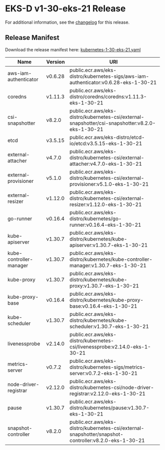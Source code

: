 # EKS-D v1-30-eks-21 Release

For additional information, see the [changelog](CHANGELOG-v1-30-eks-21.md) for this release.

## Release Manifest

Download the release manifest here: [kubernetes-1-30-eks-21.yaml](https://distro.eks.amazonaws.com/kubernetes-1-30/kubernetes-1-30-eks-21.yaml)

| Name | Version | URI |
|------|---------|-----|
| aws-iam-authenticator | v0.6.28 | public.ecr.aws/eks-distro/kubernetes-sigs/aws-iam-authenticator:v0.6.28-eks-1-30-21 |
| coredns | v1.11.3 | public.ecr.aws/eks-distro/coredns/coredns:v1.11.3-eks-1-30-21 |
| csi-snapshotter | v8.2.0 | public.ecr.aws/eks-distro/kubernetes-csi/external-snapshotter/csi-snapshotter:v8.2.0-eks-1-30-21 |
| etcd | v3.5.15 | public.ecr.aws/eks-distro/etcd-io/etcd:v3.5.15-eks-1-30-21 |
| external-attacher | v4.7.0 | public.ecr.aws/eks-distro/kubernetes-csi/external-attacher:v4.7.0-eks-1-30-21 |
| external-provisioner | v5.1.0 | public.ecr.aws/eks-distro/kubernetes-csi/external-provisioner:v5.1.0-eks-1-30-21 |
| external-resizer | v1.12.0 | public.ecr.aws/eks-distro/kubernetes-csi/external-resizer:v1.12.0-eks-1-30-21 |
| go-runner | v0.16.4 | public.ecr.aws/eks-distro/kubernetes/go-runner:v0.16.4-eks-1-30-21 |
| kube-apiserver | v1.30.7 | public.ecr.aws/eks-distro/kubernetes/kube-apiserver:v1.30.7-eks-1-30-21 |
| kube-controller-manager | v1.30.7 | public.ecr.aws/eks-distro/kubernetes/kube-controller-manager:v1.30.7-eks-1-30-21 |
| kube-proxy | v1.30.7 | public.ecr.aws/eks-distro/kubernetes/kube-proxy:v1.30.7-eks-1-30-21 |
| kube-proxy-base | v0.16.4 | public.ecr.aws/eks-distro/kubernetes/kube-proxy-base:v0.16.4-eks-1-30-21 |
| kube-scheduler | v1.30.7 | public.ecr.aws/eks-distro/kubernetes/kube-scheduler:v1.30.7-eks-1-30-21 |
| livenessprobe | v2.14.0 | public.ecr.aws/eks-distro/kubernetes-csi/livenessprobe:v2.14.0-eks-1-30-21 |
| metrics-server | v0.7.2 | public.ecr.aws/eks-distro/kubernetes-sigs/metrics-server:v0.7.2-eks-1-30-21 |
| node-driver-registrar | v2.12.0 | public.ecr.aws/eks-distro/kubernetes-csi/node-driver-registrar:v2.12.0-eks-1-30-21 |
| pause | v1.30.7 | public.ecr.aws/eks-distro/kubernetes/pause:v1.30.7-eks-1-30-21 |
| snapshot-controller | v8.2.0 | public.ecr.aws/eks-distro/kubernetes-csi/external-snapshotter/snapshot-controller:v8.2.0-eks-1-30-21 |
